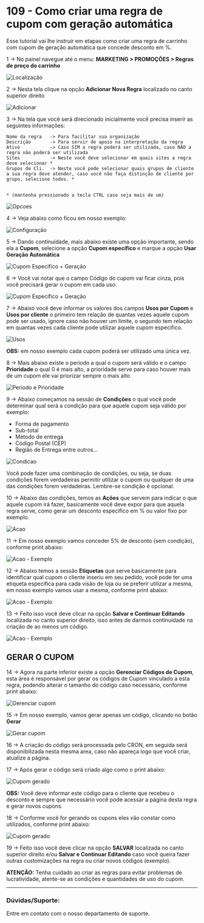 # 109 - Como criar uma regra de cupom com geração automática

Esse tutorial vai lhe instruir em etapas como criar uma regra de carrinho com cupom de geração automática que concede desconto em %.

1 -> No painel navegue até o menu: **MARKETING > PROMOÇÕES > Regras de preço do carrinho** 

![Localização](https://github.com/Oficina-do-Dev/Tutoriais/blob/main/Magento_2/109%20-%20Como%20criar%20uma%20regra%20de%20cupom%20com%20geracao%20automatica/images/image1.png)   

2 -> Nesta tela clique na opção **Adicionar Nova Regra** localizado no canto superior direito

![Adicionar](https://github.com/Oficina-do-Dev/Tutoriais/blob/main/Magento_2/109%20-%20Como%20criar%20uma%20regra%20de%20cupom%20com%20geracao%20automatica/images/image2.png)   

3 -> Na tela que você será direcionado inicialmente você precisa inserir as seguintes informações:

    Nome da regra   -> Para facilitar sua organização
    Descrição       -> Para servir de apoio na interpretação da regra
    Ativo           -> Caso SIM a regra poderá ser utilizada, caso NÃO a regra não poderá ser utilizada
    Sites           -> Neste você deve selecionar em quais sites a regra deve selecionar *
    Grupos de Cli.  -> Neste você pode selecionar quais grupos de cliente a sua regra deve atender, caso você não faça distinção de cliente por grupo, selecione todos. * 
    
    
    * (mantenha pressionado a tecla CTRL caso seja mais de um)

![Opcoes](https://github.com/Oficina-do-Dev/Tutoriais/blob/main/Magento_2/109%20-%20Como%20criar%20uma%20regra%20de%20cupom%20com%20geracao%20automatica/images/image3.png) 

4 -> Veja abaixo como ficou em nosso exemplo:

![Configuração](https://github.com/Oficina-do-Dev/Tutoriais/blob/main/Magento_2/109%20-%20Como%20criar%20uma%20regra%20de%20cupom%20com%20geracao%20automatica/images/image4.png)    

5 -> Dando continuidade, mais abaixo existe uma opção importante, sendo ela a **Cupom**, selecione a opção **Cupom específico** e marque a opçào **Usar Geração Automática**

![Cupom Especifico + Geração](https://github.com/Oficina-do-Dev/Tutoriais/blob/main/Magento_2/109%20-%20Como%20criar%20uma%20regra%20de%20cupom%20com%20geracao%20automatica/images/image6.png)

6 -> Você vai notar que o campo Código do cupom vai ficar cinza, pois você precisará gerar o cupom em cada uso.

![Cupom Especifico + Geração](https://github.com/Oficina-do-Dev/Tutoriais/blob/main/Magento_2/109%20-%20Como%20criar%20uma%20regra%20de%20cupom%20com%20geracao%20automatica/images/image7.png)

7 -> Abaixo você deve informar os valores dos campos **Usos por Cupom** e **Usos por cliente** o primeiro tem relação de quantas vezes aquele cupom pode ser usado, ignore caso não houver um limite, o segundo tem relação em quantas vezes cada cliente pode utilizar aquele cupom especifico.

![Usos](https://github.com/Oficina-do-Dev/Tutoriais/blob/main/Magento_2/109%20-%20Como%20criar%20uma%20regra%20de%20cupom%20com%20geracao%20automatica/images/image8.png)

**OBS:** em nosso exemplo cada cupom poderá ser utilizado uma única vez.

8 -> Mais abaixo existe o periodo a qual o cupom será válido e o campo **Prioridade** o qual 0 é mais alto, a prioridade serve para caso houver mais de um cupom ele vai priorizar sempre o mais alto

![Periodo e Prioridade](https://github.com/Oficina-do-Dev/Tutoriais/blob/main/Magento_2/109%20-%20Como%20criar%20uma%20regra%20de%20cupom%20com%20geracao%20automatica/images/image9.png)

9 -> Abaixo começamos na sessão de **Condições** o qual você pode determinar qual será a condição para que aquele cupom seja válido por exemplo:

- Forma de pagamento
- Sub-total
- Método de entrega
- Código Postal (CEP)
- Região de Entrega
entre outros...

![Condicao](https://github.com/Oficina-do-Dev/Tutoriais/blob/main/Magento_2/109%20-%20Como%20criar%20uma%20regra%20de%20cupom%20com%20geracao%20automatica/images/image10.png)

Você pode fazer uma combinação de condições, ou seja, se duas condições forem verdadeiras permitir utilizar o cupom ou qualquer de uma das condições forem verdadeiras. Lembre-se condição é opcional.

10 -> Abaixo das condições, temos as **Ações** que servem para indicar o que aquele cupom irá fazer, basicamente você deve expor para que aquela regra serve, como gerar um desconto especifico em % ou valor fixo por exemplo.

![Acao](https://github.com/Oficina-do-Dev/Tutoriais/blob/main/Magento_2/109%20-%20Como%20criar%20uma%20regra%20de%20cupom%20com%20geracao%20automatica/images/image11.png)

11 -> Em nosso exemplo vamos conceder 5% de desconto (sem condição), conforme print abaixo:

![Acao - Exemplo](https://github.com/Oficina-do-Dev/Tutoriais/blob/main/Magento_2/109%20-%20Como%20criar%20uma%20regra%20de%20cupom%20com%20geracao%20automatica/images/image12.png)

12 -> Abaixo temos a sessão **Etiquetas** que serve basicamente para identificar qual cupom o cliente inseriu em seu pedido, você pode ter uma etiqueta especifica para cada visão de loja ou se preferir utilizar a mesma, em nosso exemplo vamos usar a mesma, conforme print abaixo:

![Acao - Exemplo](https://github.com/Oficina-do-Dev/Tutoriais/blob/main/Magento_2/109%20-%20Como%20criar%20uma%20regra%20de%20cupom%20com%20geracao%20automatica/images/image13.png)

13 -> Feito isso você deve clicar na opção **Salvar e Continuar Editando** localizada no canto superior direito, isso antes de darmos continuidade na criação de ao menos um código.

![Acao - Exemplo](https://github.com/Oficina-do-Dev/Tutoriais/blob/main/Magento_2/109%20-%20Como%20criar%20uma%20regra%20de%20cupom%20com%20geracao%20automatica/images/image5.png)


## GERAR O CUPOM


14 -> Agora na parte inferior existe a opção **Gerenciar Códigos de Cupom**, esta área é responsável por gerar os códigos de Cupom vinculado a esta regra, podendo alterar o tamanho do código caso necessário, conforme print abaixo:

![Gerenciar cupom](https://github.com/Oficina-do-Dev/Tutoriais/blob/main/Magento_2/109%20-%20Como%20criar%20uma%20regra%20de%20cupom%20com%20geracao%20automatica/images/image14.png)

15 -> Em nosso exemplo, vamos gerar apenas um código, clicando no botão **Gerar**

![Gerar cupom](https://github.com/Oficina-do-Dev/Tutoriais/blob/main/Magento_2/109%20-%20Como%20criar%20uma%20regra%20de%20cupom%20com%20geracao%20automatica/images/image15.png)

16 -> A criação do código será processada pelo CRON, em seguida será disponibilizada nesta mesma area, caso não apareça logo que você criar, atualize a página.

17 -> Após gerar o código será criado algo como o print abaixo:

![Cupom gerado](https://github.com/Oficina-do-Dev/Tutoriais/blob/main/Magento_2/109%20-%20Como%20criar%20uma%20regra%20de%20cupom%20com%20geracao%20automatica/images/image16.png)

**OBS:** Você deve informar este código para o cliente que recebeu o desconto e sempre que necessário você pode acessar a página desta regra e gerar novos cupons.

18 -> Conforme você for gerando os cupons eles vão constar como utilizados, conforme print abaixo:

![Cupom gerado](https://github.com/Oficina-do-Dev/Tutoriais/blob/main/Magento_2/109%20-%20Como%20criar%20uma%20regra%20de%20cupom%20com%20geracao%20automatica/images/image17.png)


19 -> Feito isso você deve clicar na opção **SALVAR** localizada no canto superior direito e/ou **Salvar e Continuar Editando** caso você queira fazer outras customizações na regra ou criar novos códigos (exemplo).


**ATENÇÃO:** Tenha cuidado ao criar as regras para evitar problemas de lucratividade, atente-se as condições e quantidades de uso do cupom.

<hr>

### Dúvidas/Suporte:
Entre em contato com o nosso departamento de suporte.